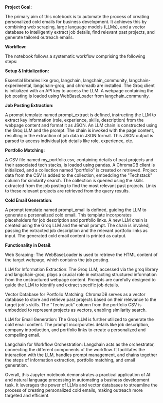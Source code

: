 **Project Goal:**

The primary aim of this notebook is to automate the process of creating personalized cold emails for business development. It achieves this by combining web scraping, large language models (LLMs), and a vector database to intelligently extract job details, find relevant past projects, and generate tailored outreach emails.

**Workflow:**

The notebook follows a systematic workflow comprising the following steps:

**Setup & Initialization:**

Essential libraries like groq, langchain, langchain_community, langchain-experimental, langchain-groq, and chromadb are installed.
The Groq client is initialized with an API key to access the LLM.
A webpage containing the job posting is loaded using WebBaseLoader from langchain_community.

**Job Posting Extraction:**

A prompt template named prompt_extract is defined, instructing the LLM to extract key information (role, experience, skills, description) from the webpage content and format it as JSON.
An LLM chain is constructed using the Groq LLM and the prompt.
The chain is invoked with the page content, resulting in the extraction of job data in JSON format.
This JSON output is parsed to access individual job details like role, experience, etc.

**Portfolio Matching:**

A CSV file named my_portfolio.csv, containing details of past projects and their associated tech stacks, is loaded using pandas.
A ChromaDB client is initialized, and a collection named "portfolio" is created or retrieved.
Project data from the CSV is added to the collection, embedding the "Techstack" column for similarity search.
The collection is queried using the skills extracted from the job posting to find the most relevant past projects.
Links to these relevant projects are retrieved from the query results.

**Cold Email Generation:**

A prompt template named prompt_email is defined, guiding the LLM to generate a personalized cold email. This template incorporates placeholders for job description and portfolio links.
A new LLM chain is created using the Groq LLM and the email prompt.
The chain is invoked, passing the extracted job description and the relevant portfolio links as input.
The generated cold email content is printed as output.

**Functionality in Detail:**

Web Scraping: The WebBaseLoader is used to retrieve the HTML content of the target webpage, which contains the job posting.

LLM for Information Extraction: The Groq LLM, accessed via the groq library and langchain-groq, plays a crucial role in extracting structured information from the unstructured webpage content. Prompts are carefully designed to guide the LLM to identify and extract specific job details.

Vector Database for Portfolio Matching: ChromaDB serves as a vector database to store and retrieve past projects based on their relevance to the target job's skills. The "Techstack" column from the portfolio CSV is embedded to represent projects as vectors, enabling similarity search.

LLM for Email Generation: The Groq LLM is further utilized to generate the cold email content. The prompt incorporates details like job description, company introduction, and portfolio links to create a personalized and compelling email.

Langchain for Workflow Orchestration: Langchain acts as the orchestrator, connecting the different components of the workflow. It facilitates the interaction with the LLM, handles prompt management, and chains together the steps of information extraction, portfolio matching, and email generation.

Overall, this Jupyter notebook demonstrates a practical application of AI and natural language processing in automating a business development task. It leverages the power of LLMs and vector databases to streamline the process of creating personalized cold emails, making outreach more targeted and efficient.
